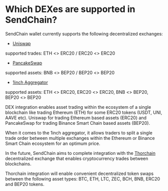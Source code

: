 # Which DEXes are supported in SendChain?

SendChain wallet currently supports the following decentralized exchanges:

- [Uniswap](https://uniswap.org)

 supported trades: ETH <> ERC20 / ERC20 <> ERC20

- [PancakeSwap](https://pancakeswap.finance)

 supported assets: BNB <> BEP20 / BEP20 <> BEP20

- [1inch Aggregator](https://app.1inch.io/)

 supported assets: ETH <> ERC20, ERC20 <> ERC20, BNB <> BEP20, BEP20 <> BEP20

DEX integration enables asset trading within the ecosystem of a single blockchain like trading Ethereum (ETH) for some ERC20 tokens (USDT, UNI, AAVE etc). Uniswap for trading Ethereum based assets (ERC20) and PancakeSwap for trading Binance Smart Chain based assets (BEP20).

When it comes to the 1inch aggregator, it allows traders to split a single trade order between multiple exchanges within the Ethereum or Binance Smart Chain ecosystem for an optimum price.

In the future, SendChain aims to complete integration with the [Thorchain](https://thorchain.org) decentralized exchange that enables cryptocurrency trades between blockchains.

Thorchain integration will enable convenient decentralized token swaps between the following asset types: BTC, ETH, LTC, ZEC, BCH, BNB, ERC20 and BEP20 tokens.


